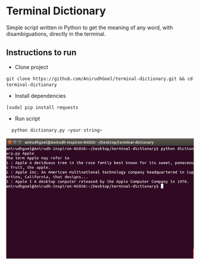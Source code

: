 # Terminal Dictionary

Simple script written in Python to get the meaning of any word, with disambiguations, directly in the terminal.

## Instructions to run
+ Clone project
```
git clone https://github.com/AnirudhGoel/terminal-dictionary.git && cd terminal-dictionary
```
+ Install dependencies
```
[sudo] pip install requests
```
+ Run script
```python
  python dictionary.py <your-string>
```
![Screenshot](img/ss.png)
